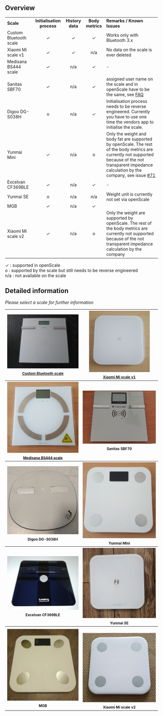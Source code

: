 ## Overview

<table>
<tr>
<td><b>Scale</b></td>
<td align="center"><b>Initialisation process</b></td>
<td align="center"><b>History data</b></td>
<td align="center"><b>Body metrics</b></td>
<td><b>Remarks / Known Issues</b></td>
</tr>
<tr>
<td>Custom Bluetooth scale</td>
<td align="center">&#10003;</td>
<td align="center">&#10003;</td>
<td align="center">&#10003;</td>
<td>Works only with Bluetooth 3.x</td>
</tr>
<tr>
<td>Xiaomi Mi scale v1</td>
<td align="center">&#10003;</td>
<td align="center">&#10003;</td>
<td align="center">n/a</td>
<td>No data on the scale is ever deleted</td>
</tr>
<tr>
<td>Medisana BS444 scale</td>
<td align="center">&#10003;</td>
<td align="center">n/a</td>
<td align="center">&#10003;</td>
<td>-</td>
</tr>
<tr>
<td>Sanitas SBF70</td>
<td align="center">&#10003;</td>
<td align="center">n/a</td>
<td align="center">&#10003;</td>
<td>assigned user name on the scale and in openScale have to be the same, see 
<a href="https://github.com/oliexdev/openScale/wiki/FAQ/_edit#how-do-i-get-on-my-sbf70-scale-the-body-metrics-water-muscle-fat-percentage">FAQ</a></td>
</tr>
<tr>
<td>Digoo DG-S038H</td>
<td align="center">o</td>
<td align="center">n/a</td>
<td align="center">&#10003;</td>
<td>Initialisation process needs to be reverse engineered. Currently you have to use one time the vendors app to initialise the scale.</td>
</tr>
<tr>
<td>Yunmai Mini</td>
<td align="center">&#10003;</td>
<td align="center">n/a</td>
<td align="center">o</td>
<td>Only the weight and body fat are supported by openScale. The rest of the body metrics are currently not supported because of the not transparent impedance calculation by the company, see issue <a href="https://github.com/oliexdev/openScale/issues/71">#71</a></td>
</tr>
<tr>
<td>Excelvan CF369BLE</td>
<td align="center">&#10003;</td>
<td align="center">n/a</td>
<td align="center">&#10003;</td>
<td>-</td>
</tr>
<tr>
<td>Yunmai SE</td>
<td align="center">o</td>
<td align="center">n/a</td>
<td align="center">n/a</td>
<td>Weight unit is currently not set via openScale</td>
</tr>
<tr>
<td>MGB</td>
<td align="center">&#10003;</td>
<td align="center">n/a</td>
<td align="center">&#10003;</td>
<td>&nbsp;</td>
</tr>
<tr>
<td>Xiaomi Mi scale v2</td>
<td align="center">&#10003;</td>
<td align="center">n/a</td>
<td align="center">o</td>
<td>Only the weight are supported by openScale. The rest of the body metrics are currently not supported because of the not transparent impedance calculation by the company</td>
</tr>
</table>
&#10003; : supported in openScale <br>
o : supported by the scale but still needs to be reverse engineered<br>
n/a : not available on the scale 

<!-- DivTable.com -->

## Detailed information

_Please select a scale for further information_

<table border="0" align="center">
  <tr>

<th>
<a href="https://github.com/oliexdev/openScale/wiki/Custom-Bluetooth-Scale">
<img src='https://github.com/oliexdev/openScale/raw/master/doc/custom_scale/parts/scale_hacked_front.JPG' width='270px' alt='image missing' /> </a> <br>
<sub><a href="https://github.com/oliexdev/openScale/wiki/Custom-Bluetooth-Scale">Custom Bluetooth scale</a></sub>
</th>

<th>
<a href="https://github.com/oliexdev/openScale/wiki/Xiaomi-Bluetooth-Mi-Scale">
<img src='https://github.com/oliexdev/openScale/raw/master/doc/scales/miscale.jpg' width='200px' alt='image missing' /> </a> <br>
<sub><a href="https://github.com/oliexdev/openScale/wiki/Xiaomi-Bluetooth-Mi-Scale">Xiaomi Mi scale v1</a></sub>
</th>

  </tr>

  <tr>

<th>
<a href="https://github.com/oliexdev/openScale/wiki/Medisana-BS444">
<img src='https://github.com/oliexdev/openScale/blob/master/doc/scales/medisana_bs444.png' width='250px' alt='image missing' /> </a> <br>
<sub><a href="https://github.com/oliexdev/openScale/wiki/Medisana-BS444">Medisana BS444 scale</a></sub>
</th>

<th>
<img src='https://github.com/oliexdev/openScale/raw/master/doc/scales/sanitas_sbf70.jpg' width='280px' alt='image missing' /> <br>
<sub>Sanitas SBF70</sub>
</th>

  </tr>

  <tr>

<th>
<img src='https://github.com/oliexdev/openScale/blob/master/doc/scales/Digoo%20DG-S038H.jpeg' width='250px' alt='image missing' /> <br>
<sub>Digoo DG-S038H</sub>
</th>

<th>
<img src='https://github.com/oliexdev/openScale/raw/master/doc/scales/yunmai_mini.jpg' width='250px' alt='image missing' /> <br>
<sub>Yunmai Mini</sub>
</th>
</tr>

<tr>
<th>
<img src='https://github.com/oliexdev/openScale/blob/master/doc/scales/excelvan_cf369ble.jpg' width='250px' alt='image missing' /> <br>
<sub>Excelvan CF369BLE</sub>
</th>

<th>
<img src='https://github.com/oliexdev/openScale/blob/master/doc/scales/yunmai_se.jpeg' width='250px' alt='image missing' /> <br>
<sub>Yunmai SE</sub>
</th>

  </tr>
</tr>

<tr>
<th>
<img src='https://github.com/oliexdev/openScale/blob/master/doc/scales/mgb.jpg' width='250px' alt='image missing' /> <br>
<sub>MGB</sub>
</th>

<th>
<br>
<img src='https://github.com/oliexdev/openScale/blob/master/doc/scales/mi_scalev2.jpg' width='250px' alt='image missing' /> <br>
<sub>Xiaomi Mi scale v2</sub>
</th>

  </tr>
</table>